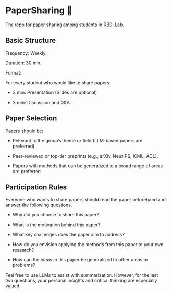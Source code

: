 # PaperSharing 📝
The repo for paper sharing among students in RBDI Lab.

## Basic Structure
Frequency: Weekly.

Duration: 30 min.

Format:

For every student who would like to share papers:

+ 3 min: Presentation (Slides are optional)

+ 3 min: Discussion and Q&A.

## Paper Selection

Papers should be:

+ Relevant to the group’s theme or field (LLM-based papers are preferred).

+ Peer-reviewed or top-tier preprints (e.g., arXiv, NeurIPS, ICML, ACL).

+ Papers with methods that can be generalized to a broad range of areas are preferred.

## Participation Rules

Everyone who wants to share papers should read the paper beforehand and answer the following questions.

+ Why did you choose to share this paper?

+ What is the motivation behind this paper?

+ What key challenges does the paper aim to address?

+ How do you envision applying the methods from this paper to your own research? 

+ How can the ideas in this paper be generalized to other areas or problems? 

Feel free to use LLMs to assist with summarization. However, for the last two questions, your personal insights and critical thinking are especially valued.
